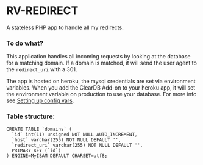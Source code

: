 # RV-REDIRECT

A stateless PHP app to handle all my redirects.

### To do what?

This application handles all incoming requests by looking at the database for a matching domain. If a domain is matched, it will send the user agent to the `redirect_uri` with a 301.

The app is hosted on heroku, the mysql credentials are set via environment variables. When you add the ClearDB Add-on to your heroku app, it will set the environment variable on production to use your database. For more info see [Setting up config vars](https://devcenter.heroku.com/articles/config-vars#setting_up_config_vars_for_a_deployed_application).

### Table structure:

    CREATE TABLE `domains` (
      `id` int(11) unsigned NOT NULL AUTO_INCREMENT,
      `host` varchar(255) NOT NULL DEFAULT '',
      `redirect_uri` varchar(255) NOT NULL DEFAULT '',
      PRIMARY KEY (`id`)
    ) ENGINE=MyISAM DEFAULT CHARSET=utf8;

